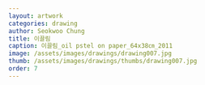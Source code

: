 ```yaml
---
layout: artwork
categories: drawing
author: Seokwoo Chung
title: 이끌림
caption: 이끌림_oil pstel on paper_64x38㎝_2011
image: /assets/images/drawings/drawing007.jpg
thumb: /assets/images/drawings/thumbs/drawing007.jpg
order: 7
---
```

